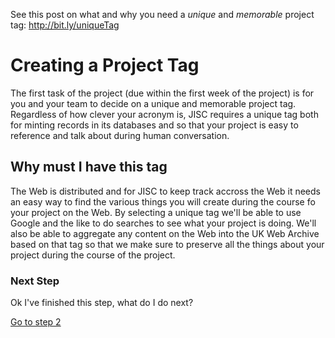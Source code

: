 See this post on what and why you need a _unique_ and _memorable_ project tag: http://bit.ly/uniqueTag

# Creating a Project Tag #
The first task of the project (due within the first week of the project) is for you and your team to decide on a unique and memorable project tag.  Regardless of how clever your acronym is, JISC requires a unique tag both for minting records in its databases and so that your project is easy to reference and talk about during human conversation.

## Why must I have this tag ##
The Web is distributed and for JISC to keep track accross the Web it needs an easy way to find the various things you will create during the course fo your project on the Web.  By selecting a unique tag we'll be able to use Google and the like to do searches to see what your project is doing.  We'll also be able to aggregate any content on the Web into the UK Web Archive based on that tag so that we make sure to preserve all the things about your project during the course of the project.

### Next Step ###
Ok I've finished this step, what do I do next?

[Go to step 2](ProjectDocumentationInstructionsStep2.md)